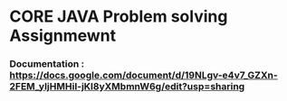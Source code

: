 # CORE JAVA Problem solving Assignmewnt
### Documentation : https://docs.google.com/document/d/19NLgv-e4v7_GZXn-2FEM_yIjHMHiI-jKl8yXMbmnW6g/edit?usp=sharing
